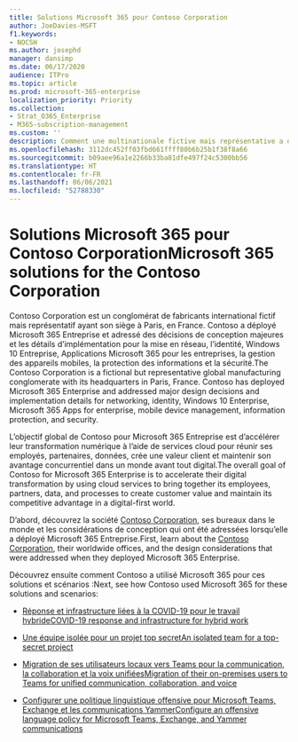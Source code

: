 ```yaml
---
title: Solutions Microsoft 365 pour Contoso Corporation
author: JoeDavies-MSFT
f1.keywords:
- NOCSH
ms.author: josephd
manager: dansimp
ms.date: 06/17/2020
audience: ITPro
ms.topic: article
ms.prod: microsoft-365-enterprise
localization_priority: Priority
ms.collection:
- Strat_O365_Enterprise
- M365-subscription-management
ms.custom: ''
description: Comment une multinationale fictive mais représentative a déployé des solutions Microsoft 365.
ms.openlocfilehash: 3112dc452ff03fbd661ffff80b6b25b1f38f8a66
ms.sourcegitcommit: b09aee96a1e2266b33ba81dfe497f24c5300bb56
ms.translationtype: HT
ms.contentlocale: fr-FR
ms.lasthandoff: 06/06/2021
ms.locfileid: "52788330"
---
```

# <a name="microsoft-365-solutions-for-the-contoso-corporation"></a><span data-ttu-id="ee849-103">Solutions Microsoft 365 pour Contoso Corporation</span><span class="sxs-lookup"><span data-stu-id="ee849-103">Microsoft 365 solutions for the Contoso Corporation</span></span>

<span data-ttu-id="ee849-p101">Contoso Corporation est un conglomérat de fabricants international fictif mais représentatif ayant son siège à Paris, en France. Contoso a déployé Microsoft 365 Entreprise et adressé des décisions de conception majeures et les détails d’implémentation pour la mise en réseau, l’identité, Windows 10 Entreprise, Applications Microsoft 365 pour les entreprises, la gestion des appareils mobiles, la protection des informations et la sécurité.</span><span class="sxs-lookup"><span data-stu-id="ee849-p101">The Contoso Corporation is a fictional but representative global manufacturing conglomerate with its headquarters in Paris, France. Contoso has deployed Microsoft 365 Enterprise and addressed major design decisions and implementation details for networking, identity, Windows 10 Enterprise, Microsoft 365 Apps for enterprise, mobile device management, information protection, and security.</span></span> 

<span data-ttu-id="ee849-106">L’objectif global de Contoso pour Microsoft 365 Entreprise est d’accélérer leur transformation numérique à l’aide de services cloud pour réunir ses employés, partenaires, données, crée une valeur client et maintenir son avantage concurrentiel dans un monde avant tout digital.</span><span class="sxs-lookup"><span data-stu-id="ee849-106">The overall goal of Contoso for Microsoft 365 Enterprise is to accelerate their digital transformation by using cloud services to bring together its employees, partners, data, and processes to create customer value and maintain its competitive advantage in a digital-first world.</span></span>

<span data-ttu-id="ee849-107">D’abord, découvrez la société [Contoso Corporation](../enterprise/contoso-overview.md), ses bureaux dans le monde et les considérations de conception qui ont été adressées lorsqu’elle a déployé Microsoft 365 Entreprise.</span><span class="sxs-lookup"><span data-stu-id="ee849-107">First, learn about the [Contoso Corporation](../enterprise/contoso-overview.md), their worldwide offices, and the design considerations that were addressed when they deployed Microsoft 365 Enterprise.</span></span>

<span data-ttu-id="ee849-108">Découvrez ensuite comment Contoso a utilisé Microsoft 365 pour ces solutions et scénarios :</span><span class="sxs-lookup"><span data-stu-id="ee849-108">Next, see how Contoso used Microsoft 365 for these solutions and scenarios:</span></span>

- [<span data-ttu-id="ee849-109">Réponse et infrastructure liées à la COVID-19 pour le travail hybride</span><span class="sxs-lookup"><span data-stu-id="ee849-109">COVID-19 response and infrastructure for hybrid work</span></span>](contoso-remote-onsite-work.md)

- [<span data-ttu-id="ee849-110">Une équipe isolée pour un projet top secret</span><span class="sxs-lookup"><span data-stu-id="ee849-110">An isolated team for a top-secret project</span></span>](contoso-team-for-top-secret-project.md)

- [<span data-ttu-id="ee849-111">Migration de ses utilisateurs locaux vers Teams pour la communication, la collaboration et la voix unifiées</span><span class="sxs-lookup"><span data-stu-id="ee849-111">Migration of their on-premises users to Teams for unified communication, collaboration, and voice</span></span>](/MicrosoftTeams/voice-case-study-overview)

- [<span data-ttu-id="ee849-112">Configurer une politique linguistique offensive pour Microsoft Teams, Exchange et les communications Yammer</span><span class="sxs-lookup"><span data-stu-id="ee849-112">Configure an offensive language policy for Microsoft Teams, Exchange, and Yammer communications</span></span>](../compliance/communication-compliance-case-study.md)